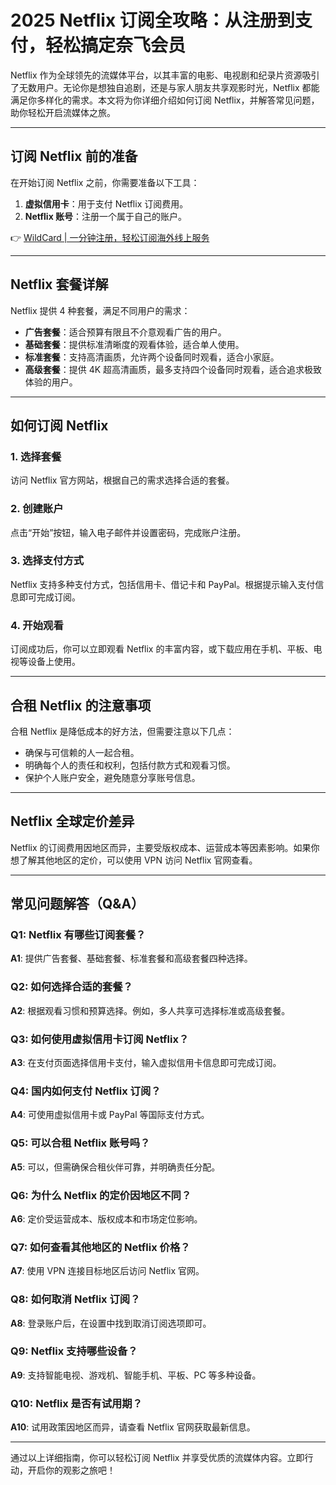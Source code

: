 # 2025 Netflix 订阅全攻略：从注册到支付，轻松搞定奈飞会员

Netflix 作为全球领先的流媒体平台，以其丰富的电影、电视剧和纪录片资源吸引了无数用户。无论你是想独自追剧，还是与家人朋友共享观影时光，Netflix 都能满足你多样化的需求。本文将为你详细介绍如何订阅 Netflix，并解答常见问题，助你轻松开启流媒体之旅。

---

## 订阅 Netflix 前的准备

在开始订阅 Netflix 之前，你需要准备以下工具：  
1. **虚拟信用卡**：用于支付 Netflix 订阅费用。  
2. **Netflix 账号**：注册一个属于自己的账户。  

👉 [WildCard | 一分钟注册，轻松订阅海外线上服务](https://bbtdd.com/WildCard)

---

## Netflix 套餐详解

Netflix 提供 4 种套餐，满足不同用户的需求：  
- **广告套餐**：适合预算有限且不介意观看广告的用户。  
- **基础套餐**：提供标准清晰度的观看体验，适合单人使用。  
- **标准套餐**：支持高清画质，允许两个设备同时观看，适合小家庭。  
- **高级套餐**：提供 4K 超高清画质，最多支持四个设备同时观看，适合追求极致体验的用户。  

---

## 如何订阅 Netflix

### 1. 选择套餐  
访问 Netflix 官方网站，根据自己的需求选择合适的套餐。  

### 2. 创建账户  
点击“开始”按钮，输入电子邮件并设置密码，完成账户注册。  

### 3. 选择支付方式  
Netflix 支持多种支付方式，包括信用卡、借记卡和 PayPal。根据提示输入支付信息即可完成订阅。  

### 4. 开始观看  
订阅成功后，你可以立即观看 Netflix 的丰富内容，或下载应用在手机、平板、电视等设备上使用。  

---

## 合租 Netflix 的注意事项

合租 Netflix 是降低成本的好方法，但需要注意以下几点：  
- 确保与可信赖的人一起合租。  
- 明确每个人的责任和权利，包括付款方式和观看习惯。  
- 保护个人账户安全，避免随意分享账号信息。  

---

## Netflix 全球定价差异

Netflix 的订阅费用因地区而异，主要受版权成本、运营成本等因素影响。如果你想了解其他地区的定价，可以使用 VPN 访问 Netflix 官网查看。  

---

## 常见问题解答（Q&A）

### Q1: Netflix 有哪些订阅套餐？  
**A1**: 提供广告套餐、基础套餐、标准套餐和高级套餐四种选择。  

### Q2: 如何选择合适的套餐？  
**A2**: 根据观看习惯和预算选择。例如，多人共享可选择标准或高级套餐。  

### Q3: 如何使用虚拟信用卡订阅 Netflix？  
**A3**: 在支付页面选择信用卡支付，输入虚拟信用卡信息即可完成订阅。  

### Q4: 国内如何支付 Netflix 订阅？  
**A4**: 可使用虚拟信用卡或 PayPal 等国际支付方式。  

### Q5: 可以合租 Netflix 账号吗？  
**A5**: 可以，但需确保合租伙伴可靠，并明确责任分配。  

### Q6: 为什么 Netflix 的定价因地区不同？  
**A6**: 定价受运营成本、版权成本和市场定位影响。  

### Q7: 如何查看其他地区的 Netflix 价格？  
**A7**: 使用 VPN 连接目标地区后访问 Netflix 官网。  

### Q8: 如何取消 Netflix 订阅？  
**A8**: 登录账户后，在设置中找到取消订阅选项即可。  

### Q9: Netflix 支持哪些设备？  
**A9**: 支持智能电视、游戏机、智能手机、平板、PC 等多种设备。  

### Q10: Netflix 是否有试用期？  
**A10**: 试用政策因地区而异，请查看 Netflix 官网获取最新信息。  

---

通过以上详细指南，你可以轻松订阅 Netflix 并享受优质的流媒体内容。立即行动，开启你的观影之旅吧！